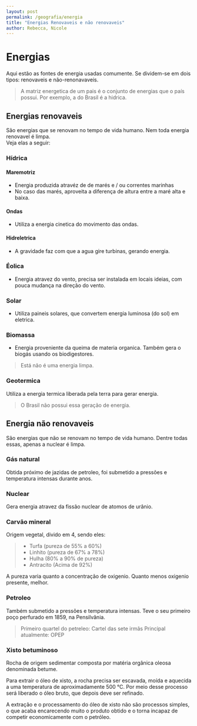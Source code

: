 ```yaml
---
layout: post
permalink: /geografia/energia
title: "Energias Renovaveis e não renovaveis"
author: Rebecca, Nicole
---
```


# Energias
Aqui estão as fontes de energia usadas comumente. Se dividem-se em dois tipos: renovaveis e não-renonavaveis.

> A matriz energetica de um pais é o conjunto de energias que o país possui. Por exemplo, a do Brasil é a hidrica.


## <i class="fa-solid fa-leaf fa-sm"></i> Energias renovaveis
São energias que se renovam no tempo de vida humano. Nem toda energia renovavel é limpa.  
Veja elas a seguir:

### Hídrica
#### <i class="fa-solid fa-water"></i> Maremotriz
- Energia produzida atravéz de de marés e / ou correntes marinhas
- No caso das marés, aproveita a diferença de altura entre a maré alta e baixa.

#### <i class="fa-solid fa-wave-square"></i> Ondas
- Utiliza a energia cinetica do movimento das ondas.

#### <i class="fa-solid fa-droplet"></i> Hidreletrica
- A gravidade faz com que a agua gire turbinas, gerando energia.

### <i class="fa-solid fa-wind"></i> Éolica
- Energia atravez do vento, precisa ser instalada em locais ideias, com pouca mudança na direção do vento.

### <i class="fa-solid fa-solar-panel"></i> Solar
- Utiliza paineis solares, que convertem energia luminosa (do sol) em eletrica.

### <i class="fa-solid fa-seedling"></i> Biomassa
- Energia proveniente da queima de materia organica. Também gera o biogás usando os biodigestores.

> Está não é uma energia limpa.

### <i class="fa-solid fa-globe"></i> Geotermica
Utiliza a energia termica liberada pela terra para gerar energia.

> O Brasil não possui essa geração de energia.

## <i class="fa-solid fa-smog"></i> Energia não renovaveis
São energias que não se renovam no tempo de vida humano. Dentre todas essas, apenas a nuclear é limpa.

### <i class="fa-solid fa-fire-flame-simple"></i> Gás natural
Obtida próximo de jazidas de petroleo, foi submetido a pressões e temperatura intensas durante anos.

### <i class="fa-solid fa-atom"></i> Nuclear
Gera energia atravez da fissão nuclear de atomos de urânio.

### <i class="fa-solid fa-person-digging"></i> Carvão mineral
Origem vegetal, divido em 4, sendo eles:

> - Turfa (pureza de 55% a 60%)
> - Linhito (pureza de 67% a 78%)
> - Hulha (80% a 90% de pureza)
> - Antracito (Acima de 92%)

A pureza varia quanto a concentração de oxigenio. Quanto menos oxigenio presente, melhor.

### <i class="fa-solid fa-gas-pump"></i> Petroleo
Também submetido a pressões e temperatura intensas. Teve o seu primeiro poço perfurado em 1859, na Pensilvânia.

> Primeiro quartel do petreleo: Cartel das sete irmãs
> Principal atualmente: OPEP

### <i class="fa-solid fa-circle-question"></i> Xisto betuminoso
Rocha de origem sedimentar composta por matéria orgânica oleosa denominada betume.

Para extrair o óleo de xisto, a rocha precisa ser escavada, moída e aquecida a uma temperatura de aproximadamente 500 °C. Por meio desse processo será liberado o óleo bruto, que depois deve ser refinado.

A extração e o processamento do óleo de xisto não são processos simples, o que acaba encarecendo muito o produto obtido e o torna incapaz de competir economicamente com o petróleo.
